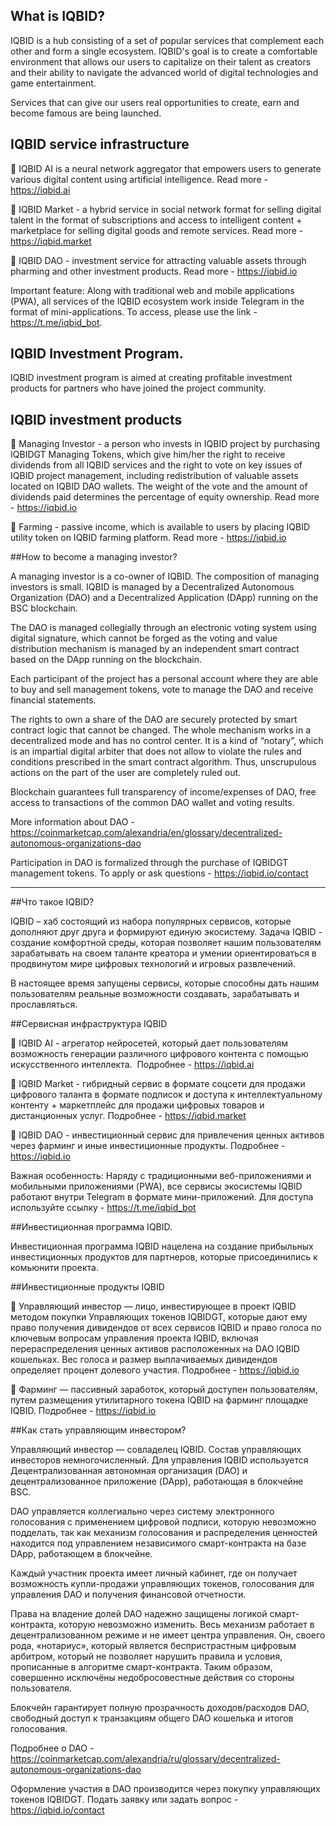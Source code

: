 ## What is IQBID?

IQBID is a hub consisting of a set of popular services that complement each other and form a single ecosystem. IQBID's goal is to create a comfortable environment that allows our users to capitalize on their talent as creators and their ability to navigate the advanced world of digital technologies and game entertainment.

Services that can give our users real opportunities to create, earn and become famous are being launched.

## IQBID service infrastructure

🔹 IQBID AI is a neural network aggregator that empowers users to generate various digital content using artificial intelligence.  Read more - https://iqbid.ai

🔹 IQBID Market - a hybrid service in social network format for selling digital talent in the format of subscriptions and access to intelligent content + marketplace for selling digital goods and remote services. Read more - https://iqbid.market

🔹 IQBID DAO - investment service for attracting valuable assets through pharming and other investment products. Read more - https://iqbid.io

Important feature: Along with traditional web and mobile applications (PWA), all services of the IQBID ecosystem work inside Telegram in the format of mini-applications. To access, please use the link - https://t.me/iqbid_bot.

## IQBID Investment Program.

IQBID investment program is aimed at creating profitable investment products for partners who have joined the project community.

## IQBID investment products

🔹 Managing Investor - a person who invests in IQBID project by purchasing IQBIDGT Managing Tokens, which give him/her the right to receive dividends from all IQBID services and the right to vote on key issues of IQBID project management, including redistribution of valuable assets located on IQBID DAO wallets. The weight of the vote and the amount of dividends paid determines the percentage of equity ownership. Read more - https://iqbid.io

🔹 Farming - passive income, which is available to users by placing IQBID utility token on IQBID farming platform. Read more - https://iqbid.io

##How to become a managing investor?

A managing investor is a co-owner of IQBID. The composition of managing investors is small. IQBID is managed by a Decentralized Autonomous Organization (DAO) and a Decentralized Application (DApp) running on the BSC blockchain.

The DAO is managed collegially through an electronic voting system using digital signature, which cannot be forged as the voting and value distribution mechanism is managed by an independent smart contract based on the DApp running on the blockchain.

Each participant of the project has a personal account where they are able to buy and sell management tokens, vote to manage the DAO and receive financial statements. 

The rights to own a share of the DAO are securely protected by smart contract logic that cannot be changed. The whole mechanism works in a decentralized mode and has no control center. It is a kind of “notary”, which is an impartial digital arbiter that does not allow to violate the rules and conditions prescribed in the smart contract algorithm. Thus, unscrupulous actions on the part of the user are completely ruled out. 

Blockchain guarantees full transparency of income/expenses of DAO, free access to transactions of the common DAO wallet and voting results.

More information about DAO - https://coinmarketcap.com/alexandria/en/glossary/decentralized-autonomous-organizations-dao

Participation in DAO is formalized through the purchase of IQBIDGT management tokens. To apply or ask questions - https://iqbid.io/contact

------------------------------------------

##Что такое IQBID?

IQBID – хаб состоящий из набора популярных сервисов, которые дополняют друг друга и формируют единую экосистему. Задача IQBID  - создание комфортной среды, которая позволяет нашим пользователям зарабатывать на своем таланте креатора и умении ориентироваться в продвинутом мире цифровых технологий и игровых развлечений.

В настоящее время запущены сервисы, которые способны дать нашим пользователям реальные возможности создавать, зарабатывать и прославляться.

##Сервисная инфраструктура IQBID

🔹 IQBID AI  - агрегатор нейросетей, который дает пользователям возможность генерации различного цифрового контента с помощью искусственного интеллекта.  Подробнее  - https://iqbid.ai  
       
🔹 IQBID Market  - гибридный сервис в формате соцсети для продажи цифрового таланта в формате подписок и доступа к интеллектуальному контенту + маркетплейс для продажи цифровых товаров и дистанционных услуг. Подробнее - https://iqbid.market 

🔹 IQBID DAO  - инвестиционный сервис для привлечения ценных активов через фарминг и иные инвестиционные продукты. Подробнее - https://iqbid.io 

Важная особенность: Наряду с традиционными веб-приложениями и мобильными приложениями (PWA), все сервисы экосистемы IQBID работают внутри Telegram в формате мини-приложений. Для доступа используйте ссылку - https://t.me/iqbid_bot 

##Инвестиционная программа IQBID.

Инвестиционная программа IQBID нацелена на создание прибыльных инвестиционных продуктов для партнеров, которые присоединились к комьюнити проекта.

##Инвестиционные продукты IQBID

🔹 Управляющий инвестор — лицо, инвестирующее в проект IQBID методом покупки Управляющих токенов IQBIDGT, которые дают ему право получения дивидендов от всех сервисов IQBID и право голоса по ключевым вопросам управления проекта IQBID, включая перераспределения ценных активов расположенных на DAO IQBID кошельках. Вес голоса и размер выплачиваемых дивидендов определяет процент долевого участия. Подробнее - https://iqbid.io

🔹 Фарминг — пассивный заработок, который доступен пользователям, путем размещения утилитарного токена IQBID на фарминг площадке IQBID. Подробнее - https://iqbid.io


##Как стать управляющим инвестором?

Управляющий инвестор — совладелец IQBID. Состав управляющих инвесторов  немногочисленный. Для управления IQBID используется Децентрализованная автономная организация (DAO) и децентрализованное приложение (DApp), работающая в блокчейне BSC.

DAO управляется коллегиально через систему электронного голосования с применением цифровой подписи, которую невозможно подделать, так как механизм голосования и распределения ценностей находится под управлением независимого смарт-контракта на базе DApp, работающем в блокчейне.

Каждый участник проекта имеет личный кабинет, где он получает возможность купли-продажи управляющих токенов, голосования для управления DAO и получения финансовой отчетности. 

Права на владение долей DAO надежно защищены логикой смарт-контракта, которую невозможно изменить. Весь механизм работает в децентрализованном режиме и не имеет центра управления. Он, своего рода, «нотариус», который является беспристрастным цифровым арбитром, который не позволяет нарушить правила и условия, прописанные в алгоритме смарт-контракта. Таким образом, совершенно исключёны недобросовестные действия со стороны пользователя. 

Блокчейн гарантирует полную прозрачность доходов/расходов DAO, свободный доступ к транзакциям общего DAO кошелька и итогов голосования.

Подробнее о DAO - https://coinmarketcap.com/alexandria/ru/glossary/decentralized-autonomous-organizations-dao 

Оформление участия в DAO производится через покупку управляющих токенов IQBIDGT. Подать заявку или задать вопрос - https://iqbid.io/contact
